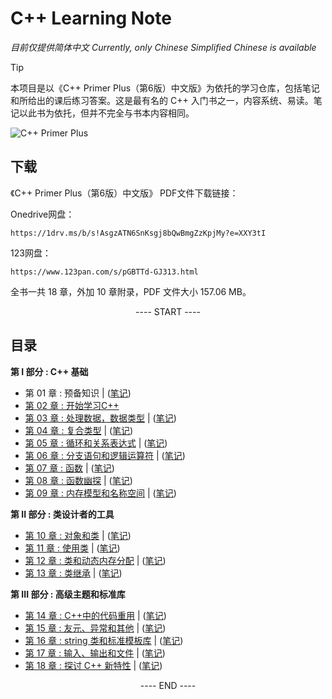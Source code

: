 # C++ Learning Note
*目前仅提供简体中文*
*Currently, only Chinese Simplified Chinese is available*

>[!TIP]
本项目是以《C++ Primer Plus（第6版）中文版》为依托的学习仓库，包括笔记和所给出的课后练习答案。这是最有名的 C++ 入门书之一，内容系统、易读。笔记以此书为依托，但并不完全与书本内容相同。

![C++ Primer Plus](https://static.fungenomics.com/images/2021/07/c-primer-plus6.jpg)

## 下载

《C++ Primer Plus（第6版）中文版》 PDF文件下载链接：

Onedrive网盘：
```
https://1drv.ms/b/s!AsgzATN6SnKsgj8bQwBmgZzKpjMy?e=XXY3tI
```
123网盘：
```
https://www.123pan.com/s/pGBTTd-GJ313.html
```
全书一共 18 章，外加 10 章附录，PDF 文件大小 157.06 MB。


<p align="center"><a> ---- START ---- </a></p>

## 目录

**第 I 部分 : C++ 基础**
- 第 01 章 : 预备知识 | ([笔记](booknotes/chapter01.md))
- [第 02 章 : 开始学习C++](practice/chapter02/README.md)
- [第 03 章 : 处理数据，数据类型](practice/chapter03/README.md) | ([笔记](booknotes/chapter03.md))
- [第 04 章 : 复合类型](practice/chapter04/README.md) | ([笔记](booknotes/chapter04.md))
- [第 05 章 : 循环和关系表达式](practice/chapter05/README.md) | ([笔记](booknotes/chapter05.md))
- [第 06 章 : 分支语句和逻辑运算符](practice/chapter06/README.md) | ([笔记](booknotes/chapter06.md))
- [第 07 章 : 函数](practice/chapter07/README.md) | ([笔记](booknotes/chapter07.md))
- [第 08 章 : 函数幽探](practice/chapter08/README.md) | ([笔记](booknotes/chapter08.md))
- [第 09 章 : 内存模型和名称空间](practice/chapter09/README.md) | ([笔记](booknotes/chapter09.md))

**第 II 部分 : 类设计者的工具**

- [第 10 章 : 对象和类](practice/chapter10/README.md) | ([笔记](booknotes/chapter10.md))
- [第 11 章 : 使用类](practice/chapter11/README.md) | ([笔记](booknotes/chapter11.md))
- [第 12 章 : 类和动态内存分配](practice/chapter12/README.md) | ([笔记](booknotes/chapter12.md))
- [第 13 章 : 类继承](practice/chapter13/README.md) | ([笔记](booknotes/chapter13.md))

**第 III 部分 : 高级主题和标准库**

- [第 14 章 : C++中的代码重用](practice/chapter14/README.md) | ([笔记](booknotes/chapter14.md))
- [第 15 章 : 友元、异常和其他](practice/chapter15/README.md) | ([笔记](booknotes/chapter15.md))
- [第 16 章 : string 类和标准模板库](practice/chapter16/README.md) | ([笔记](booknotes/chapter16.md))
- [第 17 章 : 输入、输出和文件](practice/chapter17/README.md) | ([笔记](booknotes/chapter17.md))
- [第 18 章 : 探讨 C++ 新特性](practice/chapter18/README.md) | ([笔记](booknotes/chapter18.md))

<p align="center"><a> ---- END ---- </a></p>



